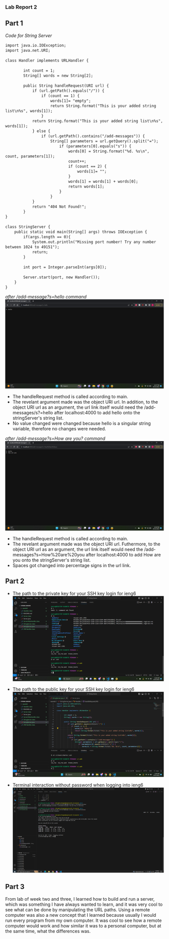 ### Lab Report 2 ###


**Part 1**
---

*Code for String Server*
```
import java.io.IOException;
import java.net.URI;

class Handler implements URLHandler {
    
        int count = 1;
        String[] words = new String[2];

        public String handleRequest(URI url) {
            if (url.getPath().equals("/")) {
                if (count == 1) {
                    words[1]= "empty";
                    return String.format("This is your added string list\n%s", words[1]); 
                } 
            return String.format("This is your added string list\n%s", words[1]);    
            } else {
                if (url.getPath().contains("/add-messages")) {
                    String[] parameters = url.getQuery().split("=");
                        if (parameters[0].equals("s")) {
                            words[0] = String.format("%d. %s\n", count, parameters[1]); 
                            count++;
                            if (count == 2) {
                                words[1]= "";
                            }
                            words[1] = words[1] + words[0];
                            return words[1];
                        }
                    }
            } 
            return "404 Not Found!";
        }
}

class StringServer {
    public static void main(String[] args) throws IOException {
        if(args.length == 0){
            System.out.println("Missing port number! Try any number between 1024 to 49151");
            return;
        }

        int port = Integer.parseInt(args[0]);

        Server.start(port, new Handler());
    }
}
```

*after /add-message?s=hello command*
![Image](Add_Messages-hello.png)

- The handleRequest method is called according to main. 
- The revelant argument made was the object URI url. In addition, to the object URI url as an argument, the url link itself would need the
  /add-messages/s?=hello after localhost:4000 to add hello onto the stringServer's string list.
- No value changed were changed because hello is a singular string variable, therefore no changes were needed.

*after /add-message?s=How are you? command*
![Image](Add_Messages-How-are-you.png)

- The handleRequest method is called according to main. 
- The revelant argument made was the object URI url. Futhermore, to the object URI url as an argument, the url link itself would need the
  /add-messages?s=How%20are%20you after localhost:4000 to add How are you onto the stringServer's string list.
- Spaces got changed into percentage signs in the url link.


**Part 2**
---

- The path to the private key for your SSH key login for ieng6
![Image](Private_Address.png)

- The path to the public key for your SSH key login for ieng6
![Image](Public_Address.png)

- Terminal interaction without password when logging into ieng6
![Image](terminal_no_login.png)

**Part 3**
---

From lab of week two and three, I learned how to build and run a server, which was something I have always wanted to learn, and it was very cool to see what can be done by manipulating the URL paths. Using a remote computer was also a new concept that I learned because usually I would run every program from my own computer. It was cool to see how a remote computer would work and how similar it was to a personal computer, but at the same time, what the differences was.


